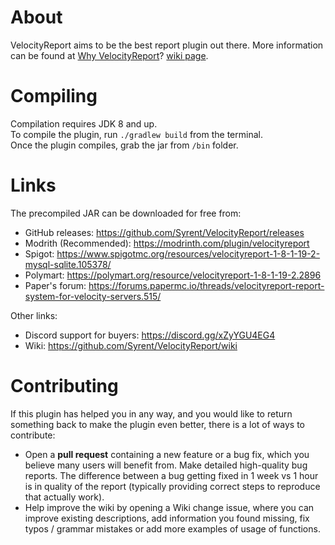# About
VelocityReport aims to be the best report plugin out there.
More information can be found at [Why VelocityReport](https://github.com/Syrent/VelocityReport/wiki/Why-VelocityReport%3F)? [wiki page](https://github.com/Syrent/VelocityReport/wiki).

# Compiling
Compilation requires JDK 8 and up.   
To compile the plugin, run `./gradlew build` from the terminal.   
Once the plugin compiles, grab the jar from `/bin` folder.   

# Links
The precompiled JAR can be downloaded for free from:

* GitHub releases: https://github.com/Syrent/VelocityReport/releases
* Modrith (Recommended): https://modrinth.com/plugin/velocityreport
* Spigot: https://www.spigotmc.org/resources/velocityreport-1-8-1-19-2-mysql-sqlite.105378/
* Polymart: https://polymart.org/resource/velocityreport-1-8-1-19-2.2896
* Paper's forum: https://forums.papermc.io/threads/velocityreport-report-system-for-velocity-servers.515/

Other links:

* Discord support for buyers: https://discord.gg/xZyYGU4EG4
* Wiki: https://github.com/Syrent/VelocityReport/wiki

# Contributing
If this plugin has helped you in any way, and you would like to return something back to make the plugin even better, there is a lot of ways to contribute:

* Open a **pull request** containing a new feature or a bug fix, which you believe many users will benefit from.
Make detailed high-quality bug reports. The difference between a bug getting fixed in 1 week vs 1 hour is in quality of the report (typically providing correct steps to reproduce that actually work).
* Help improve the wiki by opening a Wiki change issue, where you can improve existing descriptions, add information you found missing, fix typos / grammar mistakes or add more examples of usage of functions.
